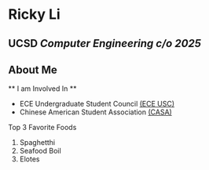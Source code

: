 # Ricky Li
## UCSD *Computer Engineering c/o 2025*

## About Me
** I am Involved In **
* ECE Undergraduate Student Council [(ECE USC)](https://eceusc.ucsd.edu/)
* Chinese American Student Association [(CASA)](https://www.casaucsd.com/)


Top 3 Favorite Foods
  1. Spaghetthi
  2. Seafood Boil
  3. Elotes

